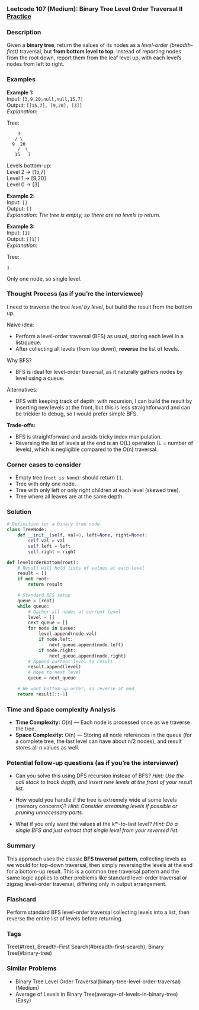 ### Leetcode 107 (Medium): Binary Tree Level Order Traversal II [Practice](https://leetcode.com/problems/binary-tree-level-order-traversal-ii)

### Description  
Given a **binary tree**, return the values of its nodes as a *level-order (breadth-first)* traversal, but **from bottom level to top**. Instead of reporting nodes from the root down, report them from the leaf level up, with each level’s nodes from left to right.

### Examples  

**Example 1:**  
Input: `[3,9,20,null,null,15,7]`  
Output: `[[15,7], [9,20], [3]]`  
*Explanation:*

Tree:  
```
    3
   / \
  9  20
    /  \
   15   7
```

Levels bottom-up:  
Level 2 → [15,7]  
Level 1 → [9,20]  
Level 0 → [3]


**Example 2:**  
Input: `[]`  
Output: `[]`  
*Explanation: The tree is empty, so there are no levels to return.*

**Example 3:**  
Input: `[1]`  
Output: `[[1]]`  
*Explanation:*

Tree:  
```
1
```
Only one node, so single level.


### Thought Process (as if you’re the interviewee)  
I need to traverse the tree *level by level*, but build the result from the bottom up.

Naive idea:  
- Perform a level-order traversal (BFS) as usual, storing each level in a list/queue.
- After collecting all levels (from top down), **reverse** the list of levels.

Why BFS?  
- BFS is ideal for level-order traversal, as it naturally gathers nodes by level using a queue.

Alternatives:  
- DFS with keeping track of depth: with recursion, I can build the result by inserting new levels at the front, but this is less straightforward and can be trickier to debug, so I would prefer simple BFS.

**Trade-offs:**  
- BFS is straightforward and avoids tricky index manipulation.
- Reversing the list of levels at the end is an O(L) operation (L = number of levels), which is negligible compared to the O(n) traversal.

### Corner cases to consider  
- Empty tree (`root is None`): should return `[]`.
- Tree with only one node.
- Tree with only left or only right children at each level (skewed tree).
- Tree where all leaves are at the same depth.

### Solution

```python
# Definition for a binary tree node.
class TreeNode:
    def __init__(self, val=0, left=None, right=None):
        self.val = val
        self.left = left
        self.right = right

def levelOrderBottom(root):
    # Result will hold lists of values at each level
    result = []
    if not root:
        return result

    # Standard BFS setup
    queue = [root]
    while queue:
        # Gather all nodes at current level
        level = []
        next_queue = []
        for node in queue:
            level.append(node.val)
            if node.left:
                next_queue.append(node.left)
            if node.right:
                next_queue.append(node.right)
        # Append current level to result
        result.append(level)
        # Move to next level
        queue = next_queue

    # We want bottom-up order, so reverse at end
    return result[::-1]
```

### Time and Space complexity Analysis  

- **Time Complexity:** O(n) — Each node is processed once as we traverse the tree.
- **Space Complexity:** O(n) — Storing all node references in the queue (for a complete tree, the last level can have about n/2 nodes), and result stores all n values as well.

### Potential follow-up questions (as if you’re the interviewer)  

- Can you solve this using DFS recursion instead of BFS?
  *Hint: Use the call stack to track depth, and insert new levels at the front of your result list.*

- How would you handle if the tree is extremely wide at some levels (memory concerns)?
  *Hint: Consider streaming levels if possible or pruning unnecessary parts.*

- What if you only want the values at the kᵗʰ-to-last level?
  *Hint: Do a single BFS and just extract that single level from your reversed list.*

### Summary
This approach uses the classic **BFS traversal pattern**, collecting levels as we would for top-down traversal, then simply reversing the levels at the end for a bottom-up result. This is a common tree traversal pattern and the same logic applies to other problems like standard level-order traversal or zigzag level-order traversal, differing only in output arrangement.


### Flashcard
Perform standard BFS level-order traversal collecting levels into a list, then reverse the entire list of levels before returning.

### Tags
Tree(#tree), Breadth-First Search(#breadth-first-search), Binary Tree(#binary-tree)

### Similar Problems
- Binary Tree Level Order Traversal(binary-tree-level-order-traversal) (Medium)
- Average of Levels in Binary Tree(average-of-levels-in-binary-tree) (Easy)
